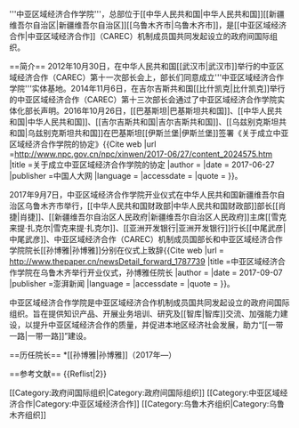 '''中亚区域经济合作学院'''，总部位于[[中华人民共和国|中华人民共和国]][[新疆维吾尔自治区|新疆维吾尔自治区]][[乌鲁木齐市|乌鲁木齐市]]，是[[中亚区域经济合作|中亚区域经济合作]]（CAREC）机制成员国共同发起设立的政府间国际组织。

==简介==
2012年10月30日，在中华人民共和国[[武汉市|武汉市]]举行的中亚区域经济合作（CAREC）第十一次部长会上，部长们同意成立'''中亚区域经济合作学院'''实体基地。2014年11月6日，在吉尔吉斯共和国[[比什凯克|比什凯克]]举行的中亚区域经济合作（CAREC）第十三次部长会通过了中亚区域经济合作学院实体化部长声明。2016年10月26日，[[巴基斯坦|巴基斯坦共和国]]、[[中华人民共和国|中华人民共和国]]、[[吉尔吉斯共和国|吉尔吉斯共和国]]、[[乌兹别克斯坦共和国|乌兹别克斯坦共和国]]在巴基斯坦[[伊斯兰堡|伊斯兰堡]]签署《关于成立中亚区域经济合作学院的协定》<ref>{{Cite web |url =http://www.npc.gov.cn/npc/xinwen/2017-06/27/content_2024575.htm  |title =关于成立中亚区域经济合作学院的协定  |author =  |date = 2017-06-27 |publisher =中国人大网  |language =  |accessdate =  |quote =  }}</ref>。

2017年9月7日，中亚区域经济合作学院开业仪式在中华人民共和国新疆维吾尔自治区乌鲁木齐市举行，[[中华人民共和国财政部|中华人民共和国财政部]]部长[[肖捷|肖捷]]、[[新疆维吾尔自治区人民政府|新疆维吾尔自治区人民政府]]主席[[雪克来提·扎克尔|雪克来提·扎克尔]]、[[亚洲开发银行|亚洲开发银行]]行长[[中尾武彦|中尾武彦]]、中亚区域经济合作（CAREC）机制成员国部长和中亚区域经济合作学院院长[[孙博雅|孙博雅]]分别在仪式上致辞<ref name=wlmq>{{Cite web |url = http://www.thepaper.cn/newsDetail_forward_1787739 |title =中亚区域经济合作学院在乌鲁木齐举行开业仪式，孙博雅任院长  |author =  |date = 2017-09-07  |publisher =澎湃新闻  |language =  |accessdate =  |quote =  }}</ref>。

中亚区域经济合作学院是中亚区域经济合作机制成员国共同发起设立的政府间国际组织。旨在提供知识产品、开展业务培训、研究及[[智库|智库]]交流、加强能力建设，以提升中亚区域经济合作的质量，并促进本地区经济社会发展，助力“[[一带一路|一带一路]]”建设<ref name=wlmq/>。

==历任院长==
*[[孙博雅|孙博雅]]（2017年—）

==参考文献==
{{Reflist|2}}

[[Category:政府间国际组织|Category:政府间国际组织]]
[[Category:中亚区域经济合作|Category:中亚区域经济合作]]
[[Category:乌鲁木齐组织|Category:乌鲁木齐组织]]